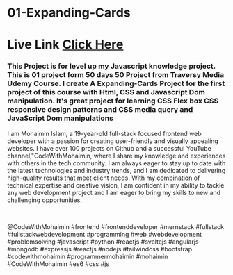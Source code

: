 # 01-Expanding-Cards
# Live Link [Click Here](https://codewithmohaimin.github.io/Expanding-Cards/)


### This Project is for level up my Javascript knowledge project. This is 01 project form 50 days 50 Project from Traversy Media Udemy Course. I create A Expanding-Cards Project for the first project of this course with Html, CSS and Javascript Dom manipulation. It's great project for learning CSS Flex box CSS responsive design patterns and CSS media query and JavaScript Dom manipulations


<p>I am Mohaimin Islam, a 19-year-old full-stack focused frontend web developer with a passion for creating user-friendly and visually appealing websites. I have over 100 projects on Github and a successful YouTube channel,"CodeWithMohaimin, where I share my knowledge and experiences with others in the tech community. I am always eager to stay up to date with the latest technologies and industry trends, and I am dedicated to delivering high-quality results that meet client needs. With my combination of technical expertise and creative vision, I am confident in my ability to tackle any web development project and I am eager to bring my skills to new and challenging opportunities.</p>

<br/>

@CodeWithMohaimin
#frontend #frontenddeveloper #mernstack #fullstack #fullstackwebdevelopment 
#programming #web #webdevelopment #problemsolving 
#javascript #python 
#reactjs #sveltejs #angularjs 
#mongodb #expressjs #reactjs #nodejs 
#tailwindcss #bootstrap 
#codewithmohaimin #programmermohaimin #mohaimin #CodeWithMohaimin
#es6 #css #js 

